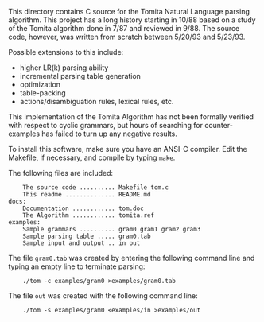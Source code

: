 This directory contains C source for the Tomita Natural Language parsing
algorithm.  This project has a long history starting in 10/88 based on a study
of the Tomita algorithm done in 7/87 and reviewed in 9/88.  The source code,
however, was written from scratch between 5/20/93 and 5/23/93.

Possible extensions to this include:
* higher LR(k) parsing ability
* incremental parsing table generation
* optimization
* table-packing
* actions/disambiguation rules, lexical rules, etc.

This implementation of the Tomita Algorithm has not been formally verified with
respect to cyclic grammars, but hours of searching for counter-examples has
failed to turn up any negative results.

To install this software, make sure you have an ANSI-C compiler.  Edit the
Makefile, if necessary, and compile by typing `make`.

The following files are included:
```
    The source code .......... Makefile tom.c
    This readme .............. README.md
docs:
    Documentation ............ tom.doc
    The Algorithm ............ tomita.ref
examples:
    Sample grammars .......... gram0 gram1 gram2 gram3
    Sample parsing table ..... gram0.tab
    Sample input and output .. in out
```

The file `gram0.tab` was created by entering the following command line and
typing an empty line to terminate parsing:
```
    ./tom -c examples/gram0 >examples/gram0.tab
```

The file `out` was created with the following command line:
```
    ./tom -s examples/gram0 <examples/in >examples/out
```
